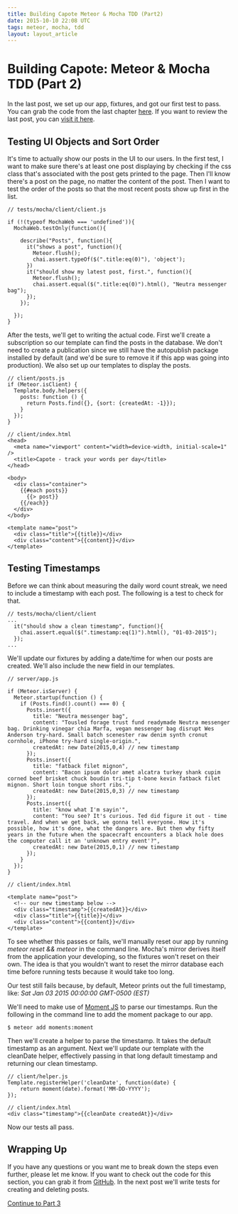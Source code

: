 ```yaml
---
title: Building Capote Meteor & Mocha TDD (Part2)
date: 2015-10-10 22:08 UTC
tags: meteor, mocha, tdd
layout: layout_article
---
```


# Building Capote: Meteor & Mocha TDD (Part 2)

In the last post, we set up our app, fixtures, and got our first test to pass. You can grab the code from the last chapter [here](https://github.com/austinsamsel/capote/tree/part-1). If you want to review the last post, you can [visit it here](http://hightopsnyc.com/blog/building-capote.html).

## Testing UI Objects and Sort Order

It's time to actually show our posts in the UI to our users. In the first test, I want to make sure there's at least one post displaying by checking if the css class that's associated with the post gets printed to the page. Then I'll know there's a post on the page, no matter the content of the post. Then I want to test the order of the posts so that the most recent posts show up first in the list.

<pre><code class="language-javascript">// tests/mocha/client/client.js

if (!(typeof MochaWeb === 'undefined')){
  MochaWeb.testOnly(function(){

    describe("Posts", function(){
      it("shows a post", function(){
        Meteor.flush();
        chai.assert.typeOf($(".title:eq(0)"), 'object');
      })
      it("should show my latest post, first.", function(){
        Meteor.flush();
        chai.assert.equal($(".title:eq(0)").html(), "Neutra messenger bag");
      });
    });

  });
}</code></pre>


After the tests, we'll get to writing the actual code. First we'll create a subscription so our template can find the posts in the database. We don't need to create a publication since we still have the autopublish package installed by default (and we'd be sure to remove it if this app was going into production). We also set up our templates to display the posts.

<pre><code class="language-javascript">// client/posts.js
if (Meteor.isClient) {
  Template.body.helpers({
    posts: function () {
      return Posts.find({}, {sort: {createdAt: -1}});
    }
  });
}</code></pre>

    // client/index.html
    <head>
      <meta name="viewport" content="width=device-width, initial-scale=1" />
      <title>Capote - track your words per day</title>
    </head>

    <body>
      <div class="container">
        {{#each posts}}
          {{> post}}
        {{/each}}
      </div>
    </body>

    <template name="post">
      <div class="title">{{title}}</div>
      <div class="content">{{content}}</div>
    </template>

## Testing Timestamps

Before we can think about measuring the daily word count streak, we need to include a timestamp with each post. The following is a test to check for that.

<pre><code class="language-javascript">// tests/mocha/client/client
...
  it("should show a clean timestamp", function(){
    chai.assert.equal($(".timestamp:eq(1)").html(), "01-03-2015");
  });
...</code></pre>

We'll update our fixtures by adding a date/time for when our posts are created. We'll also include the new field in our templates.

<pre><code class="language-javascript">// server/app.js

if (Meteor.isServer) {
  Meteor.startup(function () {
    if (Posts.find().count() === 0) {
      Posts.insert({
        title: "Neutra messenger bag",
        content: "Tousled forage trust fund readymade Neutra messenger bag. Drinking vinegar chia Marfa, vegan messenger bag disrupt Wes Anderson try-hard. Small batch scenester raw denim synth cronut cornhole, iPhone try-hard single-origin.",
        createdAt: new Date(2015,0,4) // new timestamp
      });
      Posts.insert({
        title: "fatback filet mignon",
        content: "Bacon ipsum dolor amet alcatra turkey shank cupim corned beef brisket chuck boudin tri-tip t-bone kevin fatback filet mignon. Short loin tongue short ribs.",
        createdAt: new Date(2015,0,3) // new timestamp
      });
      Posts.insert({
        title: "know what I'm sayin'",
        content: "You see? It's curious. Ted did figure it out - time travel. And when we get back, we gonna tell everyone. How it's possible, how it's done, what the dangers are. But then why fifty years in the future when the spacecraft encounters a black hole does the computer call it an 'unknown entry event'?",
        createdAt: new Date(2015,0,1) // new timestamp
      });
    }
  });
}</code></pre>

    // client/index.html

    <template name="post">
      <!-- our new timestamp below -->
      <div class="timestamp">{{createdAt}}</div>
      <div class="title">{{title}}</div>
      <div class="content">{{content}}</div>
    </template>

To see whether this passes or fails, we'll manually reset our app by running *meteor reset && meteor* in the command line. Mocha's mirror derives itself from the application your developing, so the fixtures won't reset on their own. The idea is that you wouldn't want to reset the mirror database each time before running tests because it would take too long.

Our test still fails because, by default, Meteor prints out the full timestamp, like: *Sat Jan 03 2015 00:00:00 GMT-0500 (EST)*

We'll need to make use of [Moment JS](http://momentjs.com/) to parse our timestamps. Run the following in the command line to add the moment package to our app.

<pre><code class="language-javascript">$ meteor add moments:moment</code></pre>

Then we'll create a helper to parse the timestamp. It takes the default timestamp as an argument. Next we'll update our template with the cleanDate helper, effectively passing in that long default timestamp and returning our clean timestamp.

<pre><code class="language-javascript">// client/helper.js
Template.registerHelper('cleanDate', function(date) {
	return moment(date).format('MM-DD-YYYY');
});
</code></pre>

    // client/index.html
    <div class="timestamp">{{cleanDate createdAt}}</div>

Now our tests all pass.

## Wrapping Up

If you have any questions or you want me to break down the steps even further, please let me know. If you want to check out the code for this section, you can grab it from [GitHub](https://github.com/austinsamsel/capote/tree/part-2). In the next post we'll write tests for creating and deleting posts.

[Continue to Part 3](http://hightopsnyc.com/blog/building-capote-part-3.html)
